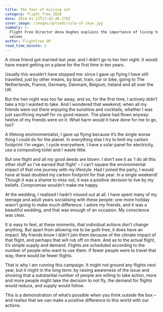 ```yaml
---
title: The fear of missing out
category: flight_free_2020
date: 2019-01-22T17:41:40.279Z
cover_image: /images/uploads/isle-of-skye.jpg
summary: >-
  Flight Free Director Anna Hughes explains the importance of living to our
  values
author: FlightFree UK
read_time_minute: 2
---
```

A close friend got married last year, and I didn’t go to her hen night. It would have meant getting on a plane for the first time in ten years. 

Usually this wouldn’t have stopped me: since I gave up flying I have still travelled, just by other means, by boat, train, car or bike, going to The Netherlands, France, Germany, Denmark, Belgium, Ireland and all over the UK.

But the hen night was too far away, and so, for the first time, I actively didn’t take a trip I wanted to take. And I wondered that weekend, when all my friends were out there enjoying the sunshine and cocktails, whether I was just sacrificing myself for no good reason. The plane had flown anyway: twelve of my friends were on it. What harm would it have done for me to go, too?

A lifelong environmentalist, I gave up flying because it’s the single worse thing I could do for the planet. In everything else I try to limit my carbon footprint: I’m vegan, I cycle everywhere, I have a solar panel for electricity, use a composting toilet and I waste little. 

But one flight and all my good deeds are blown. I don’t see it as ‘I do all this other stuff so I’ve earned that flight’ – I can’t square the environmental impact of that one journey with my lifestyle. Had I joined the party, I would have at least doubled my carbon footprint for that year. In a single weekend! Though it was a shame to miss out, it was a positive decision to live by my beliefs. Compromise wouldn’t make me happy.

At the wedding, I realised I hadn’t missed out at all. I have spent many of my teenage and adult years socialising with these people: one more holiday wasn’t going to make much difference. I adore my friends, and it was a beautiful wedding, and that was enough of an occasion. My conscience was clear.

It is easy to feel, at these moments, that individual actions don’t change anything. But apart from allowing me to be guilt-free, it does have an impact. My friends know I didn't join them because of the climate impact of that flight, and perhaps that will rub off on them. And as to the actual flight, it’s simple supply and demand. Flights are scheduled according to the number of people who want to use them. If fewer people were to travel that way, there would be fewer flights.

That is why I am running this campaign. It might not ground any flights next year, but it might in the long term: by raising awareness of the issue and showing that a substantial number of people are willing to take action, more and more people might take the decision to not fly, the demand for flights would reduce, and supply would follow.

This is a demonstration of what’s possible when you think outside the box – and realise that we can make a positive difference to this world with our actions.
